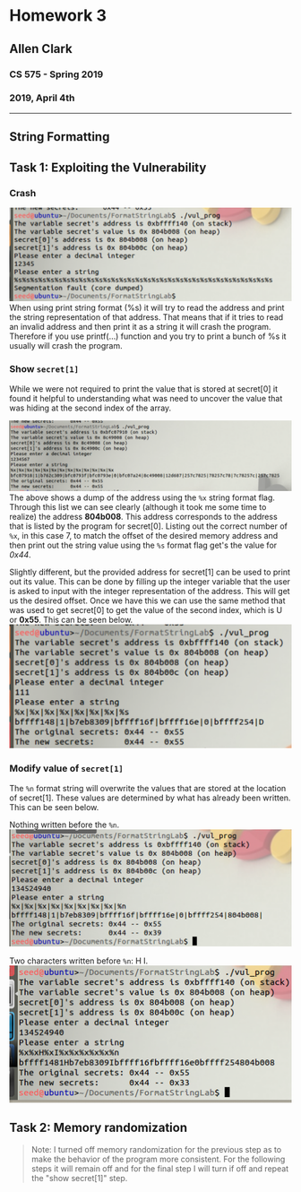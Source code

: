 # Homework 3

## Allen Clark

### CS 575 - Spring 2019

### 2019, April 4th

----

## String Formatting

## Task 1: Exploiting the Vulnerability

### Crash

![Task 1 Crash](printf_task1_crash.png)
When using print string format (%s) it will try to read the address and print the string representation of that address. That means that if it tries to read an invalid address and then print it as a string it will crash the program. Therefore if you use printf(…) function and you try to print a bunch of %s it usually will crash the program.

### Show `secret[1]`

While we were not required to print the value that is stored at secret[0] it found it helpful to understanding what was need to uncover the value that was hiding at the second index of the array.

![Task 1 Address](printf_task1_address.png)
The above shows a dump of the address using the `%x` string format flag. Through this list we can see clearly (although it took me some time to realize) the address **804b008**. This address corresponds to the address that is listed by the program for secret[0]. Listing out the correct number of `%x`, in this case 7, to match the offset of the desired memory address and then print out the string value using the `%s` format flag get's the value for *0x44*.

Slightly different, but the provided address for secret[1] can be used to print out its value. This can be done by filling up the integer variable that the user is asked to input with the integer representation of the address. This will get us the desired offset. Once we have this we can use the same method that was used to get secret[0] to get the value of the second index, which is U or **0x55**. This can be seen below.
![Task 1 Secret[0]](printf_task1_showD.png)

### Modify value of `secret[1]`

The `%n` format string will overwrite the values that are stored at the location of secret[1]. These values are determined by what has already been written. This can be seen below.

Nothing written before the `%n`.
![Task 1 Modify](printf_task1_modify.png)

Two characters written before `%n`: H I.
![Task 1 Modify HI ](printf_task1_modifyHI.png)

## Task 2: Memory randomization

> Note: I turned off memory randomization for the previous step as to make the behavior of the program more consistent. For the following steps it will remain off and for the final step I will turn if off and repeat the "show secret[1]" step.